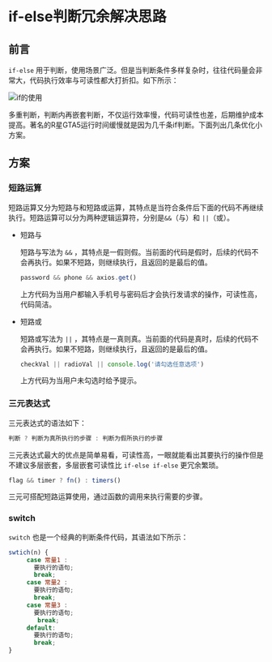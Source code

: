 # if-else判断冗余解决思路

## 前言

`if-else` 用于判断，使用场景广泛。但是当判断条件多样复杂时，往往代码量会非常大，代码执行效率与可读性都大打折扣。如下所示：

![if的使用](https://s1.ax1x.com/2023/02/15/pS7BsoD.png)

多重判断，判断内再嵌套判断，不仅运行效率慢，代码可读性也差，后期维护成本提高。著名的R星GTA5运行时间缓慢就是因为几千条if判断。下面列出几条优化小方案。

## 方案

### 短路运算

短路运算又分为短路与和短路或运算，其特点是当符合条件后下面的代码不再继续执行。短路运算可以分为两种逻辑运算符，分别是`&&`（与）和 `||`（或）。

- 短路与

  短路与写法为 `&&` ，其特点是一假则假。当前面的代码是假时，后续的代码不会再执行。如果不短路，则继续执行，且返回的是最后的值。

  ```js
  password && phone && axios.get()
  ```

  上方代码为当用户都输入手机号与密码后才会执行发请求的操作，可读性高，代码简洁。

- 短路或

  短路或写法为 `||` ，其特点是一真则真。当前面的代码是真时，后续的代码不会再执行。如果不短路，则继续执行，且返回的是最后的值。

  ```js
  checkVal || radioVal || console.log('请勾选任意选项')
  ```

  上方代码为当用户未勾选时给予提示。

### 三元表达式

三元表达式的语法如下：

```js
判断 ? 判断为真所执行的步骤 : 判断为假所执行的步骤
```

三元表达式最大的优点是简单易看，可读性高，一眼就能看出其要执行的操作但是不建议多层嵌套，多层嵌套可读性比 `if-else if-else` 更冗余繁琐。

```js
flag && timer ? fn() : timers()
```

三元可搭配短路运算使用，通过函数的调用来执行需要的步骤。

### switch

`switch` 也是一个经典的判断条件代码，其语法如下所示：

```js
swtich(n) {   
     case 常量1 :
       要执行的语句;
       break;
     case 常量2 :
       要执行的语句;
       break;
     case 常量3 :
       要执行的语句;
        break;
     default:
       要执行的语句;
       break;
}
```


